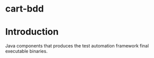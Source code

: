 # cart-bdd

# Introduction

Java components that produces the test automation framework final executable binaries.